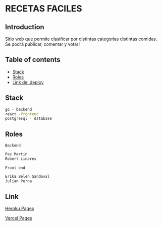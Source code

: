 
# RECETAS FACILES

## Introduction
Sitio web que permite clasificar por distintas categorías distintas comidas. Se podrá publicar, comentar y votar!

## Table of contents
* [Stack](#Stack)
* [Roles](#Roles)
* [Link del deploy](#Link)

## Stack
```sh
go - backend
react -frontend
postgresql - database
```
## Roles
`Backend`
```sh
Paz Martin
Robert Linares
```

`Front end`
```sh
Erika Belen Sandoval
Julian Perna
```
## Link

[Heroku Pages](https://recetas-faciles.herokuapp.com/)

[Vercel Pages](https://c2-g32-e0zm6f1um-no-country-c2-g32.vercel.app/)


